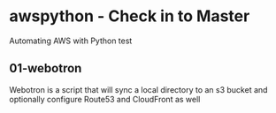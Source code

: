 # awspython - Check in to Master
Automating AWS with Python test

## 01-webotron

Webotron is a script that will sync a local directory to an s3 bucket and optionally configure Route53 and CloudFront as well
 
